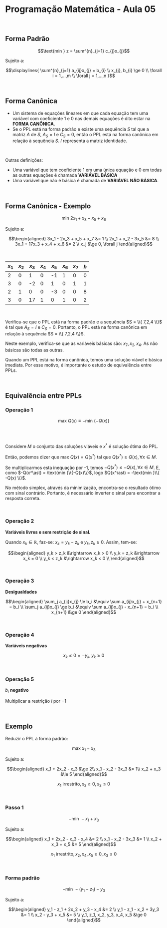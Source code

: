# Programação Matemática - Aula 05

<br>

## Forma Padrão

```math
\text{min } z = \sum^{n}_{j=1} c_{j}x_{j}
```

Sujeito a:

```math
\displaylines{
    \sum^{n}_{j=1} a_{ij}x_{j} = b_{i} \\
    x_{j}, b_{i} \ge 0 \\
    \forall i = 1,...,m \\
    \forall j = 1,...,n
}
```




<br>

## Forma Canônica

- Um sistema de equações lineares em que cada equação tem uma variável com coeficiente 1 e 0 nas demais equações é dito estar na **FORMA CANÔNICA**.
- Se o PPL está na forma padrão e existe uma sequência $S$ tal que a matriz $A$ de $S$, $A_S = I$ e $C_S = 0$, então o PPL está na forma canônica em relação à sequência $S$. $I$ representa a matriz identidade.

<br>

Outras definições:

- Uma variável que tem coeficiente 1 em uma única equação e 0 em todas as outras equações é chamada **VARIÁVEL BÁSICA**
- Uma variável que não é básica é chamada de **VARIÁVEL NÃO BÁSICA**.




<br>

## Forma Canônica - Exemplo

```math
    \text{min } 2x_1 + x_3 - x_5 + x_6
```

Sujeito a:

```math
\begin{aligned}

    3x_1 - 2x_3 + x_5 + x_7 &= 1 \\
    2x_1 + x_2 - 3x_5 &= 8 \\
    3x_1 + 17x_3 + x_4 + x_6 &= 2 \\
    x_j &\ge 0, \forall j

\end{aligned}
```

<br>

| $x_1$ | $x_2$ | $x_3$ | $x_4$ | $x_5$ | $x_6$ | $x_7$ | $b$ |
|-------|-------|-------|-------|-------|-------|-------|-----|
| 2     | 0     | 1     | 0     | -1    | 1     | 0     | 0   |
| 3     | 0     | -2    | 0     | 1     | 0     | 1     | 1   |
| 2     | 1     | 0     | 0     | -3    | 0     | 0     | 8   |
| 3     | 0     | 17    | 1     | 0     | 1     | 0     | 2   |

<br>

Verifica-se que o PPL está na forma padrão e a sequência $S = \\{ 7,2,4 \\}$ é tal que $A_S = I$ e $C_S = 0$. Portanto, o PPL está na forma canônica em relação à sequência $S = \\{ 7,2,4 \\}$.

Neste exemplo, verifica-se que as variáveis básicas são: $x_7, x_2, x_4$. As não básicas são todas as outras.

Quando um PPL está na forma canônica, temos uma solução viável e básica imediata. Por esse motivo, é importante o estudo de equivalência entre PPLs.




<br>

## Equivalência entre PPLs

### Operação 1

```math
\text{max } Q(x) \equiv -\text{min }\{ -Q(x) \}
```

<br>
<br>

Considere $M$ o conjunto das soluções viáveis e $x^\ast$ é solução ótima do PPL.

Então, podemos dizer que $\text{max }Q(x) = Q(x^\ast)$ tal que $Q(x^\ast) \ge Q(x), \forall x \in M$.

Se multiplicarmos esta inequação por -1, temos $-Q(x^\ast) \le -Q(x), \forall x \in M$. E, como $-Q(x^\ast) = \text{min }\\{-Q(x)\\}$, logo $Q(x^\ast) = -\text{min }\\{ -Q(x) \\}$.

No método simplex, através da minimização, encontra-se o resultado ótimo com sinal contrário. Portanto, é necessário inverter o sinal para encontrar a resposta correta.

<br>


### Operação 2

**Variáveis livres e sem restrição de sinal.**

Quando $x_k \in \mathbb{R}$, faz-se: $x_k = y_k - z_k$ e $y_k, z_k \ge 0$. Assim, tem-se:

```math
\begin{aligned}
    y_k > z_k &\rightarrow x_k > 0 \\
    y_k = z_k &\rightarrow x_k = 0 \\
    y_k < z_k &\rightarrow x_k < 0 \\
\end{aligned}
```

<br>

### Operação 3

**Desigualdades**

```math
\begin{aligned}

    \sum_j a_{ij}x_{j} \le b_i &\equiv \sum a_{ij}x_{j} + x_{n+1} = b_i \\
    \sum_j a_{ij}x_{j} \ge b_i &\equiv \sum a_{ij}x_{j} - x_{n+1} = b_i \\
    x_{n+1} &\ge 0

\end{aligned}
```

<br>

### Operação 4

**Variáveis negativas**

```math
x_k \le 0 = -y_k, y_k \ge 0
```

<br>

### Operação 5

$b_i$ **negativo**

Multiplicar a restrição $i$ por $-1$




<br>

## Exemplo

Reduzir o PPL à forma padrão:

```math
\text{max } x_1 - x_3
```

Sujeito a:

```math
\begin{aligned}
    x_1 + 2x_2 - x_3 &\ge 2\\
    x_1 - x_2 - 3x_3 &= 1\\
    x_2 + x_3 &\le 5
\end{aligned}
```

```math
x_1 \text{ irrestrito}, x_2 \ge 0, x_3 \le 0
```

<br>

### Passo 1

```math
-\text{min } -x_1 + x_3
```

Sujeito a:

```math
\begin{aligned}
    x_1 + 2x_2 - x_3 - x_4 &= 2 \\
    x_1 - x_2 - 3x_3 &= 1 \\
    x_2 + x_3 + x_5 &= 5
\end{aligned}
```

```math
x_1 \text{ irrestrito}, x_2,x_4,x_5 \ge 0, x_3 \le 0
```

<br>

### Forma padrão

```math
-\text{min } -(y_1 - z_1) - y_3
```

Sujeito a:

```math
\begin{aligned}
    y_1 - z_1 + 2x_2 + y_3 - x_4 &= 2 \\
    y_1 - z_1 - x_2 + 3y_3 &= 1 \\
    x_2 - y_3 + x_5 &= 5 \\
    y_1, z_1, x_2, y_3, x_4, x_5 &\ge 0
\end{aligned}
```
